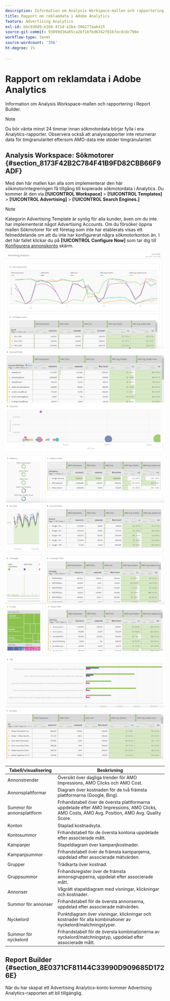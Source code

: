 ```yaml
---
description: Information om Analysis Workspace-mallen och rapportering i Report Builder.
title: Rapport om reklamdata i Adobe Analytics
feature: Advertising Analytics
exl-id: bbc830d9-e168-471d-a1ba-308277aab415
source-git-commit: 93099d36a65ca2bf16fbd6342f01bfecdc8c798e
workflow-type: tm+mt
source-wordcount: '356'
ht-degree: 1%

---
```


# Rapport om reklamdata i Adobe Analytics

Information om Analysis Workspace-mallen och rapportering i Report Builder.

>[!NOTE]
>
>Du bör vänta minst 24 timmar innan sökmotordata börjar fylla i era Analytics-rapporter. Observera också att analysrapporter inte returnerar data för timgranularitet eftersom AMO-data inte stöder timgranularitet.

## Analysis Workspace: Sökmotorer {#section_8173F42B2C784F41B9FD82CBB66F9ADF}

Med den här mallen kan alla som implementerar den här sökmotorintegreringen få tillgång till kopierade sökmotordata i Analytics. Du kommer åt den via **[!UICONTROL Workspace]** > **[!UICONTROL Templates]** > **[!UICONTROL Advertising]** > **[!UICONTROL Search Engines.]**

>[!NOTE]
>
>Kategorin Advertising Template är synlig för alla kunder, även om du inte har implementerat något Advertising Accounts. Om du försöker öppna mallen Sökmotorer för ett företag som inte har etablerats visas ett felmeddelande om att du inte har konfigurerat några sökmotorkonton än. I det här fallet klickar du på **[!UICONTROL Configure Now]** som tar dig till [Konfigurera annonskonto](/help/integrate/c-advertising-analytics/c-adanalytics-workflow/aa-create-ad-account.md) skärm.

![](assets/aa_aw.png)  ![](assets/aa_aw2.png) ![](assets/aa_aw3.png) ![](assets/aa_aw4.png)  ![](assets/aa_aw5.png) ![](assets/aa_aw6.png)

| Tabell/visualisering | Beskrivning |
|--- |--- |
| Annonstrender | Översikt över dagliga trender för AMO Impressions, AMO Clicks och AMO Cost. |
| Annonsplattformar | Diagram över kostnaden för de två främsta plattformarna (Google, Bing). |
| Summor för annonsplattform | Frihandstabell över de översta plattformarna uppdelade efter AMO Impressions, AMO Clicks, AMO Costs, AMO Avg. Position, AMO Avg. Quality Score. |
| Konton | Staplad kostnadsyta. |
| Kontosummor | Frihandstabell för de översta kontona uppdelade efter associerade mått. |
| Kampanjer | Stapeldiagram över kampanjkostnader. |
| Kampanjsummor | Frihandstabell över de främsta kampanjerna, uppdelad efter associerade mätvärden. |
| Grupper | Trädkarta över kostnad. |
| Gruppsummor | Frihandsregister över de främsta annonsgrupperna, uppdelat efter associerade mått. |
| Annonser | Vågrätt stapeldiagram med visningar, klickningar och kostnader. |
| Summor för annonser | Frihandstabell för de översta annonserna, uppdelad efter associerade mätvärden. |
| Nyckelord | Punktdiagram över visningar, klickningar och kostnader för alla kombinationer av nyckelord/matchningstyper. |
| Summor för nyckelord | Frihandstabell för de översta kombinationerna av nyckelord/matchningstyp, uppdelad efter associerade mått. |

## Report Builder {#section_8E0371CF81144C33990D909685D1726E}

När du har skapat ett Advertising Analytics-konto kommer Advertising Analytics-rapporten att bli tillgänglig.
